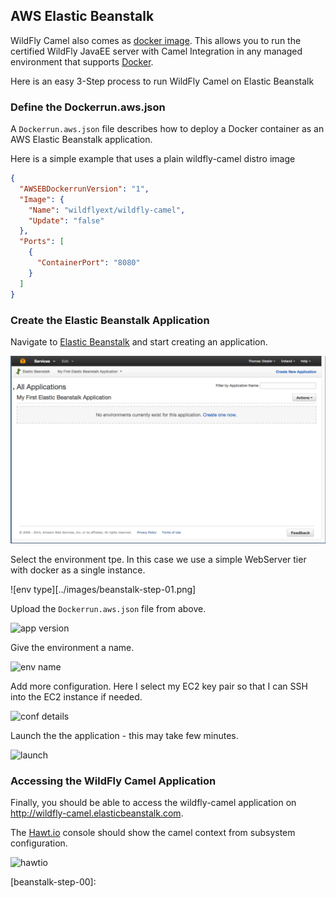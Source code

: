 ## AWS Elastic Beanstalk

WildFly Camel also comes as [docker image](https://registry.hub.docker.com/u/wildflyext/wildfly-camel/). This allows you to run the certified WildFly JavaEE server with Camel Integration in any managed environment that supports [Docker](https://www.docker.com/).

Here is an easy 3-Step process to run WildFly Camel on Elastic Beanstalk

### Define the Dockerrun.aws.json

A ```Dockerrun.aws.json``` file describes how to deploy a Docker container as an AWS Elastic Beanstalk application.

Here is a simple example that uses a plain wildfly-camel distro image

```json
{
  "AWSEBDockerrunVersion": "1",
  "Image": {
    "Name": "wildflyext/wildfly-camel",
    "Update": "false"
  },
  "Ports": [
    {
      "ContainerPort": "8080"
    }
  ]
}
```

### Create the Elastic Beanstalk Application

Navigate to [Elastic Beanstalk](https://eu-west-1.console.aws.amazon.com/elasticbeanstalk/home?region=eu-west-1) and start creating an application.

![create app](../images/beanstalk-step-00.png)

Select the environment tpe. In this case we use a simple WebServer tier with docker as a single instance.

![env type][../images/beanstalk-step-01.png]

Upload the ```Dockerrun.aws.json``` file from above.

![app version][beanstalk-step-02]

Give the environment a name.

![env name][beanstalk-step-03]

Add more configuration. Here I select my EC2 key pair so that I can SSH into the EC2 instance if needed.

![conf details][beanstalk-step-05]

Launch the the application - this may take few minutes.

![launch][beanstalk-step-final]

### Accessing the WildFly Camel Application

Finally, you should be able to access the wildfly-camel application on http://wildfly-camel.elasticbeanstalk.com.

The [Hawt.io](http://hawt.io/) console should show the camel context from subsystem configuration.

![hawtio][beanstalk-hawtio-camel]

[beanstalk-step-00]: 

[beanstalk-step-01]: https://raw.githubusercontent.com/wildflyext/wildfly-camel-book/master/images/beanstalk-step-01.png

[beanstalk-step-02]: https://raw.githubusercontent.com/wildflyext/wildfly-camel-book/master/images/beanstalk-step-02.png

[beanstalk-step-03]: https://raw.githubusercontent.com/wildflyext/wildfly-camel-book/master/images/beanstalk-step-03.png

[beanstalk-step-05]: https://raw.githubusercontent.com/wildflyext/wildfly-camel-book/master/images/beanstalk-step-05.png

[beanstalk-step-final]: https://raw.githubusercontent.com/wildflyext/wildfly-camel-book/master/images/beanstalk-step-final.png

[beanstalk-hawtio-camel]: https://raw.githubusercontent.com/wildflyext/wildfly-camel-book/master/images/beanstalk-hawtio-camel-01.png
